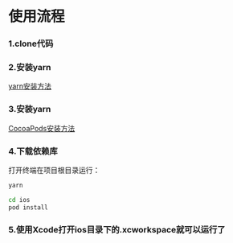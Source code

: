 # 使用流程
### 1.clone代码
### 2.安装yarn

[yarn安装方法](https://classic.yarnpkg.com/zh-Hans/docs/install/)

### 3.安装yarn
[CocoaPods安装方法](https://guides.cocoapods.org/using/getting-started.html)

### 4.下载依赖库
打开终端在项目根目录运行：
```bash
yarn
```

```bash
cd ios
pod install
```
### 5.使用Xcode打开ios目录下的.xcworkspace就可以运行了
